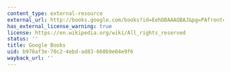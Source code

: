 ```yaml
---
content_type: external-resource
external_url: http://books.google.com/books?id=EehDBAAAQBAJ&pg=PAfrontcover
has_external_license_warning: true
license: https://en.wikipedia.org/wiki/All_rights_reserved
status: ''
title: Google Books
uid: b978af3e-70c2-4ebd-ad83-660b9e04e9f6
wayback_url: ''
---
```

